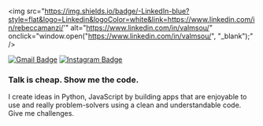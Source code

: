<a href="" target=""><img src=" "> </a>

<img src="https://img.shields.io/badge/-LinkedIn-blue?style=flat&logo=Linkedin&logoColor=white&link=https://www.linkedin.com/in/rebeccamanzi/'" alt="https://www.linkedin.com/in/valmsou/" onclick="window.open("https://www.linkedin.com/in/valmsou/", "_blank");" />


[![Gmail Badge](https://img.shields.io/badge/-Gmail-c14438?style=flat&logo=Gmail&logoColor=white&link=mailto:rebeccamanzi@gmail.com)](mailto:v.almsou@uol.com.br)
[![Instagram Badge](https://img.shields.io/badge/-Instagram-C13584?style=flat&labelColor=C13584&logo=instagram&logoColor=white&link=https://www.instagram.com/v.alma_br/)](https://www.instagram.com/v.alma_br/)


<h3><b>Talk is cheap. Show me the code.</b></h3>


I create ideas in Python, JavaScript by building apps that are enjoyable to use and really problem-solvers using a clean and understandable code.
Give me challenges. 

